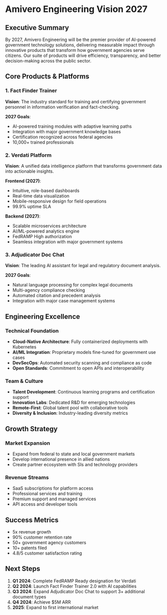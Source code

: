 # Amivero Engineering Vision 2027

## Executive Summary
By 2027, Amivero Engineering will be the premier provider of AI-powered government technology solutions, delivering measurable impact through innovative products that transform how government agencies serve citizens. Our suite of products will drive efficiency, transparency, and better decision-making across the public sector.

## Core Products & Platforms

### 1. Fact Finder Trainer
**Vision**: The industry standard for training and certifying government personnel in information verification and fact-checking.

**2027 Goals**:
- AI-powered training modules with adaptive learning paths
- Integration with major government knowledge bases
- Certification recognized across federal agencies
- 10,000+ trained professionals

### 2. Verdati Platform
**Vision**: A unified data intelligence platform that transforms government data into actionable insights.

**Frontend (2027)**:
- Intuitive, role-based dashboards
- Real-time data visualization
- Mobile-responsive design for field operations
- 99.9% uptime SLA

**Backend (2027)**:
- Scalable microservices architecture
- AI/ML-powered analytics engine
- FedRAMP High authorization
- Seamless integration with major government systems

### 3. Adjudicator Doc Chat
**Vision**: The leading AI assistant for legal and regulatory document analysis.

**2027 Goals**:
- Natural language processing for complex legal documents
- Multi-agency compliance checking
- Automated citation and precedent analysis
- Integration with major case management systems

## Engineering Excellence

### Technical Foundation
- **Cloud-Native Architecture**: Fully containerized deployments with Kubernetes
- **AI/ML Integration**: Proprietary models fine-tuned for government use cases
- **DevSecOps**: Automated security scanning and compliance as code
- **Open Standards**: Commitment to open APIs and interoperability

### Team & Culture
- **Talent Development**: Continuous learning programs and certification support
- **Innovation Labs**: Dedicated R&D for emerging technologies
- **Remote-First**: Global talent pool with collaborative tools
- **Diversity & Inclusion**: Industry-leading diversity metrics

## Growth Strategy

### Market Expansion
- Expand from federal to state and local government markets
- Develop international presence in allied nations
- Create partner ecosystem with SIs and technology providers

### Revenue Streams
- SaaS subscriptions for platform access
- Professional services and training
- Premium support and managed services
- API access and developer tools

## Success Metrics
- 5x revenue growth
- 90% customer retention rate
- 50+ government agency customers
- 10+ patents filed
- 4.8/5 customer satisfaction rating

## Next Steps
1. **Q1 2024**: Complete FedRAMP Ready designation for Verdati
2. **Q2 2024**: Launch Fact Finder Trainer 2.0 with AI capabilities
3. **Q3 2024**: Expand Adjudicator Doc Chat to support 3+ additional document types
4. **Q4 2024**: Achieve $5M ARR
5. **2025**: Expand to first international market
